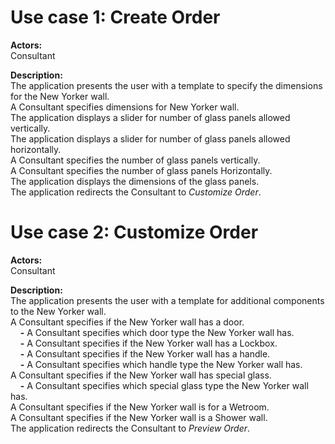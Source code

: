 # Use case 1: Create Order  

**Actors:**  
Consultant

**Description:**  
The application presents the user with a template to specify the dimensions for the New Yorker wall.  
A Consultant specifies dimensions for New Yorker wall.  
The application displays a slider for number of glass panels allowed vertically.  
The application displays a slider for number of glass panels allowed horizontally.  
A Consultant specifies the number of glass panels vertically.  
A Consultant specifies the number of glass panels Horizontally.  
The application displays the dimensions of the glass panels.  
The application redirects the Consultant to *Customize Order*.  

# Use case 2: Customize Order

**Actors:**  
Consultant

**Description:**  
The application presents the user with a template for additional components to the New Yorker wall.  
A Consultant specifies if the New Yorker wall has a door.  
&nbsp;&nbsp;&nbsp; **-** A Consultant specifies which door type the New Yorker wall has.  
&nbsp;&nbsp;&nbsp; **-** A Consultant specifies if the New Yorker wall has a Lockbox.  
&nbsp;&nbsp;&nbsp; **-** A Consultant specifies if the New Yorker wall has a handle.  
&nbsp;&nbsp;&nbsp; **-** A Consultant specifies which handle type the New Yorker wall has.  
A Consultant specifies if the New Yorker wall has special glass.  
&nbsp;&nbsp;&nbsp; **-** A Consultant specifies which special glass type the New Yorker wall has.  
A Consultant specifies if the New Yorker wall is for a Wetroom.  
A Consultant specifies if the New Yorker wall is a Shower wall.  
The application redirects the Consultant to *Preview Order*.


